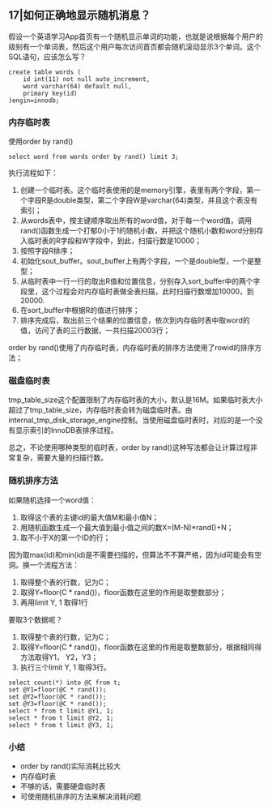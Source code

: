 ## 17|如何正确地显示随机消息？

假设一个英语学习App首页有一个随机显示单词的功能，也就是说根据每个用户的级别有一个单词表，然后这个用户每次访问首页都会随机滚动显示3个单词。这个SQL语句，应该怎么写？

```mysql
create table words (
	id int(11) not null auto_increment,
    word varchar(64) default null,
    primary key(id)
)engin=innodb;
```

### 内存临时表

使用order by rand()

```MYSQL
select word from words order by rand() limit 3;
```

执行流程如下：

1. 创建一个临时表。这个临时表使用的是memory引擎，表里有两个字段，第一个字段R是double类型，第二个字段W是varchar(64)类型，并且这个表没有索引；
2. 从words表中，按主键顺序取出所有的word值，对于每一个word值，调用rand()函数生成一个打郁0小于1的随机小数，并把这个随机小数和word分别存入临时表的R字段和W字段中，到此，扫描行数是10000；
3. 按照字段R排序；
4. 初始化sout_buffer。sout_buffer上有两个字段，一个是double型，一个是整型；
5. 从临时表中一行一行的取出R值和位置信息，分别存入sort_buffer中的两个字段里，这个过程会对内存临时表做全表扫描，此时扫描行数增加10000，到20000.
6. 在sort_buffer中根据R的值进行排序；
7. 排序完成后，取出前三个结果的位置信息，依次到内存临时表中取word的值，访问了表的三行数据，一共扫描20003行；

order by rand()使用了内存临时表，内存临时表的排序方法使用了rowid的排序方法；



### 磁盘临时表

tmp_table_size这个配置限制了内存临时表的大小，默认是16M。如果临时表大小超过了tmp_table_size，内存临时表会转为磁盘临时表。由internal_tmp_disk_storage_engine控制。当使用磁盘临时表时，对应的是一个没有显示索引的InnoDB表排序过程。

总之，不论使用哪种类型的临时表，order by rand()这种写法都会让计算过程非常复杂，需要大量的扫描行数。



### 随机排序方法

如果随机选择一个word值：

1. 取得这个表的主键id的最大值M和最小值N；
2. 用随机函数生成一个最大值到最小值之间的数X=(M-N)*rand()+N；
3. 取不小于X的第一个ID的行；

因为取max(id)和min(id)是不需要扫描的，但算法不不算严格，因为id可能会有空洞。换一个流程方法：

1. 取得整个表的行数，记为C；
2. 取得Y=floor(C * rand())，floor函数在这里的作用是取整数部分；
3. 再用limit Y, 1 取得1行

要取3个数据呢？

1. 取得整个表的行数，记为C；
2. 取得Y=floor(C * rand())，floor函数在这里的作用是取整数部分，根据相同得方法取得Y1， Y2，Y3；
3. 执行三个limit Y, 1 取得3行。

```mysql
select count(*) into @C from t;
set @Y1=floor(@C * rand());
set @Y2=floor(@C * rand());
set @Y3=floor(@C * rand());
select * from t limit @Y1, 1;
select * from t limit @Y2, 1;
select * from t limit @Y3, 1;
```



### 小结

- order by rand()实际消耗比较大
- 内存临时表
- 不够的话，需要硬盘临时表
- 可使用随机排序的方法来解决消耗问题



